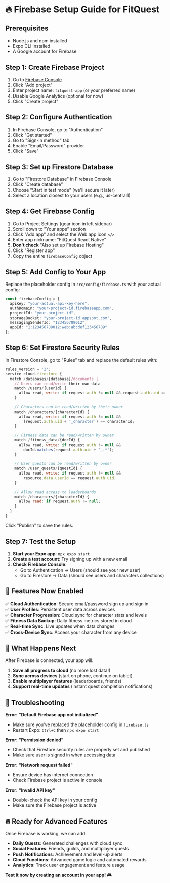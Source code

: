 # 🔥 Firebase Setup Guide for FitQuest

## Prerequisites
- Node.js and npm installed
- Expo CLI installed
- A Google account for Firebase

## Step 1: Create Firebase Project

1. Go to [Firebase Console](https://console.firebase.google.com/)
2. Click "Add project"
3. Enter project name: `fitquest-app` (or your preferred name)
4. Disable Google Analytics (optional for now)
5. Click "Create project"

## Step 2: Configure Authentication

1. In Firebase Console, go to "Authentication"
2. Click "Get started"
3. Go to "Sign-in method" tab
4. Enable "Email/Password" provider
5. Click "Save"

## Step 3: Set up Firestore Database

1. Go to "Firestore Database" in Firebase Console
2. Click "Create database"
3. Choose "Start in test mode" (we'll secure it later)
4. Select a location closest to your users (e.g., us-central1)

## Step 4: Get Firebase Config

1. Go to Project Settings (gear icon in left sidebar)
2. Scroll down to "Your apps" section
3. Click "Add app" and select the Web app icon `</>`
4. Enter app nickname: "FitQuest React Native"
5. **Don't check** "Also set up Firebase Hosting"
6. Click "Register app"
7. Copy the entire `firebaseConfig` object

## Step 5: Add Config to Your App

Replace the placeholder config in `src/config/firebase.ts` with your actual config:

```typescript
const firebaseConfig = {
  apiKey: "your-actual-api-key-here",
  authDomain: "your-project-id.firebaseapp.com",
  projectId: "your-project-id",
  storageBucket: "your-project-id.appspot.com",
  messagingSenderId: "123456789012",
  appId: "1:123456789012:web:abcdef123456789"
};
```

## Step 6: Set Firestore Security Rules

In Firestore Console, go to "Rules" tab and replace the default rules with:

```javascript
rules_version = '2';
service cloud.firestore {
  match /databases/{database}/documents {
    // Users can read/write their own data
    match /users/{userId} {
      allow read, write: if request.auth != null && request.auth.uid == userId;
    }
    
    // Characters can be read/written by their owner
    match /characters/{characterId} {
      allow read, write: if request.auth != null && 
        (request.auth.uid + '_character') == characterId;
    }
    
    // Fitness data can be read/written by owner
    match /fitness_data/{docId} {
      allow read, write: if request.auth != null && 
        docId.matches(request.auth.uid + '_.*');
    }
    
    // User quests can be read/written by owner
    match /user_quests/{questId} {
      allow read, write: if request.auth != null && 
        resource.data.userId == request.auth.uid;
    }
    
    // Allow read access to leaderboards
    match /characters/{characterId} {
      allow read: if request.auth != null;
    }
  }
}
```

Click "Publish" to save the rules.

## Step 7: Test the Setup

1. **Start your Expo app**: `npx expo start`
2. **Create a test account**: Try signing up with a new email
3. **Check Firebase Console**: 
   - Go to Authentication → Users (should see your new user)
   - Go to Firestore → Data (should see users and characters collections)

## 🎯 Features Now Enabled

✅ **Cloud Authentication**: Secure email/password sign up and sign in  
✅ **User Profiles**: Persistent user data across devices  
✅ **Character Progression**: Cloud sync for character stats and levels  
✅ **Fitness Data Backup**: Daily fitness metrics stored in cloud  
✅ **Real-time Sync**: Live updates when data changes  
✅ **Cross-Device Sync**: Access your character from any device  

## 🚀 What Happens Next

After Firebase is connected, your app will:
1. **Save all progress to cloud** (no more lost data!)
2. **Sync across devices** (start on phone, continue on tablet)
3. **Enable multiplayer features** (leaderboards, friends)
4. **Support real-time updates** (instant quest completion notifications)

## 🐛 Troubleshooting

**Error: "Default Firebase app not initialized"**
- Make sure you've replaced the placeholder config in `firebase.ts`
- Restart Expo: `Ctrl+C` then `npx expo start`

**Error: "Permission denied"**
- Check that Firestore security rules are properly set and published
- Make sure user is signed in when accessing data

**Error: "Network request failed"**
- Ensure device has internet connection
- Check Firebase project is active in console

**Error: "Invalid API key"**
- Double-check the API key in your config
- Make sure the Firebase project is active

## 🔥 Ready for Advanced Features

Once Firebase is working, we can add:
- **Daily Quests**: Generated challenges with cloud sync
- **Social Features**: Friends, guilds, and multiplayer quests  
- **Push Notifications**: Achievement and level-up alerts
- **Cloud Functions**: Advanced game logic and automated rewards
- **Analytics**: Track user engagement and feature usage

**Test it now by creating an account in your app! 🎮**